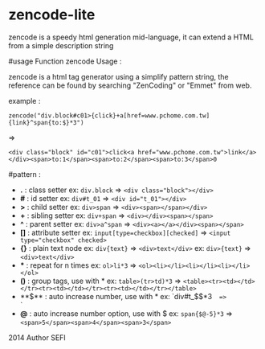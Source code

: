 # zencode-lite
zencode is a speedy html generation mid-language, it can extend a HTML from a simple description string

#usage
Function zencode Usage :

 zencode is a html tag generator using a simplify pattern string, the reference can be found by searching "ZenCoding" or "Emmet" from web.

example :

    zencode("div.block#c01>{click}+a[href=www.pchome.com.tw]{link}^span{to:$}*3")
=>

    <div class="block" id="c01">click<a href="www.pchome.com.tw">link</a></div><span>to:1</span><span>to:2</span><span>to:3</span>0

#pattern :
-  **.** : class setter                                ex: `div.block`    => `<div class="block"></div>`
-  **#** : id setter                                   ex: `div#t_01`     => `<div id="t_01"></div>`
-  **>** : child setter                                ex: `div>span`     => `<div><span></span></div>`
-  **+** : sibling setter                              ex: `div+span`     => `<div></div><span></span>`
-  **^** : parent setter                               ex: `div>a^span`   => `<div><a></a></div><span></span>`
-  **[]** : attribute setter                           ex: `input[type=checkbox][checked]`
                                                                   => `<input type="checkbox" checked>`
-  **{}** : plain text node                            ex: `div{text}`    => `<div>text</div>`
                                                  ex: `div>{text}`   => `<div>text</div>`
-  __*__ : repeat for n times                          ex: `ol>li*3`      => `<ol><li></li><li></li><li></li></ol>`
-  **()** : group tags, use with *                     ex: `table>(tr>td)*3`
                                                                   => `<table><tr><td></td></tr><tr><td></td></tr><tr><td></td></tr></table>`
-  **$** : auto increase number, use with *            ex: `div#t_$$*3`   => `<div id="t_01"></div><div id="t_02"></div><div id="t_03"></div>`
-  **@** : auto increase number option, use with $     ex: `span{$@-5}*3` => `<span>5</span><span>4</span><span>3</span>`

  2014 Author SEFI
